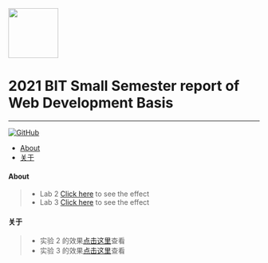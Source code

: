 <img src="https://www.emojidaquan.com/Uploads/image/202105/1621219923545111.gif" width="100" height="100" alt=""/>

# 2021 BIT Small Semester report of Web Development Basis
---
<a href="https://gitter.im/SeeChen" target="_blank">![GitHub](https://img.shields.io/badge/CHAT-GITTER-FF5CF7?style=flat&logo=gitter)</a>
- [About](#about)
- [关于](#关于)

#### About
>- Lab 2 [Click here](https://seechen.github.io/web_Development_Basis/Lab2/aboutme) to see the effect
>- Lab 3 [Click here](https://seechen.github.io/web_Development_Basis/Lab3/onlinetest) to see the effect
#### 关于
>- 实验 2 的效果[点击这里](https://seechen.github.io/web_Development_Basis/Lab2/aboutme)查看
>- 实验 3 的效果[点击这里](https://seechen.github.io/web_Development_Basis/Lab3/onlinetest)查看
